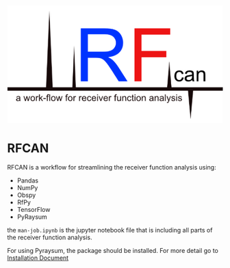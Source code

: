 ![RFCAN](https://github.com/Sinamahani/rfcan/blob/main/logo.png "RFCAN_LOGO")

# RFCAN
RFCAN is a workflow for streamlining the receiver function analysis using:

- Pandas
- NumPy
- Obspy
- RfPy
- TensorFlow
- PyRaysum

the `man-job.ipynb` is the jupyter notebook file that is including all parts of the receiver function analysis.



For using Pyraysum, the package should be installed. For more detail go to [Installation Document](https://paudetseis.github.io/PyRaysum/init.html#installation)


